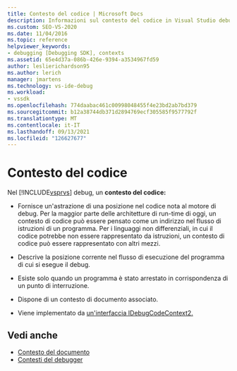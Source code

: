 ```yaml
---
title: Contesto del codice | Microsoft Docs
description: Informazioni sul contesto del codice in Visual Studio debug, che descrive una posizione nel codice che esiste quando un programma si è arrestato in corrispondenza di un punto di interruzione.
ms.custom: SEO-VS-2020
ms.date: 11/04/2016
ms.topic: reference
helpviewer_keywords:
- debugging [Debugging SDK], contexts
ms.assetid: 65e4d37a-086b-426e-9394-a3534967fd59
author: leslierichardson95
ms.author: lerich
manager: jmartens
ms.technology: vs-ide-debug
ms.workload:
- vssdk
ms.openlocfilehash: 774daabac461c00998048455f4e23bd2ab7bd379
ms.sourcegitcommit: b12a38744db371d2894769ecf305585f9577792f
ms.translationtype: MT
ms.contentlocale: it-IT
ms.lasthandoff: 09/13/2021
ms.locfileid: "126627677"
---
```

# <a name="code-context"></a>Contesto del codice
Nel [!INCLUDE[vsprvs](../../code-quality/includes/vsprvs_md.md)] debug, un **contesto del codice:**

- Fornisce un'astrazione di una posizione nel codice nota al motore di debug. Per la maggior parte delle architetture di run-time di oggi, un contesto di codice può essere pensato come un indirizzo nel flusso di istruzioni di un programma. Per i linguaggi non differenziali, in cui il codice potrebbe non essere rappresentato da istruzioni, un contesto di codice può essere rappresentato con altri mezzi.

- Descrive la posizione corrente nel flusso di esecuzione del programma di cui si esegue il debug.

- Esiste solo quando un programma è stato arrestato in corrispondenza di un punto di interruzione.

- Dispone di un contesto di documento associato.

- Viene implementato da [un'interfaccia IDebugCodeContext2.](../../extensibility/debugger/reference/idebugcodecontext2.md)

## <a name="see-also"></a>Vedi anche
- [Contesto del documento](../../extensibility/debugger/document-context.md)
- [Contesti del debugger](../../extensibility/debugger/debugger-contexts.md)
